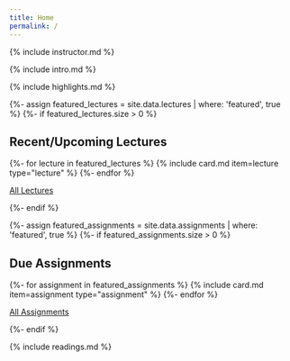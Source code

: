 ```yaml
---
title: Home
permalink: /
---
```


{% include instructor.md %}

{% include intro.md %}

{% include highlights.md %}

{%- assign featured_lectures = site.data.lectures | where: 'featured', true %}
{%- if featured_lectures.size > 0 %}
## Recent/Upcoming Lectures

{%- for lecture in featured_lectures %}
{% include card.md item=lecture type="lecture" %}
{%- endfor %}

<p class="expand"><a href="{{ '/lectures/' | relative_url }}">All Lectures</a></p>
{%- endif %}

{%- assign featured_assignments = site.data.assignments | where: 'featured', true %}
{%- if featured_assignments.size > 0 %}
## Due Assignments

{%- for assignment in featured_assignments %}
{% include card.md item=assignment type="assignment" %}
{%- endfor %}

<p class="expand"><a href="{{ '/assignments/' | relative_url }}">All Assignments</a></p>
{%- endif %}

{% include readings.md %}
